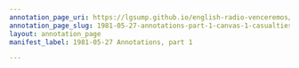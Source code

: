 ```yaml
---
annotation_page_uri: https://lgsump.github.io/english-radio-venceremos/annotations/1981-05-27-annotations-part-1-canvas-1-casualties.json
annotation_page_slug: 1981-05-27-annotations-part-1-canvas-1-casualties
layout: annotation_page
manifest_label: 1981-05-27 Annotations, part 1

---
```

